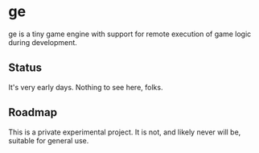 <!--
Copyright 2024 Marcelo Cantos <marcelo.cantos@gmail.com>

Licensed under the Apache License, Version 2.0 (the "License");
you may not use this file except in compliance with the License.
You may obtain a copy of the License at

    http://www.apache.org/licenses/LICENSE-2.0

Unless required by applicable law or agreed to in writing, software
distributed under the License is distributed on an "AS IS" BASIS,
WITHOUT WARRANTIES OR CONDITIONS OF ANY KIND, either express or implied.
See the License for the specific language governing permissions and
limitations under the License.
-->

# ge

ge is a tiny game engine with support for remote execution of game logic during development.

## Status

It's very early days. Nothing to see here, folks.

## Roadmap

This is a private experimental project.
It is not, and likely never will be, suitable for general use.
